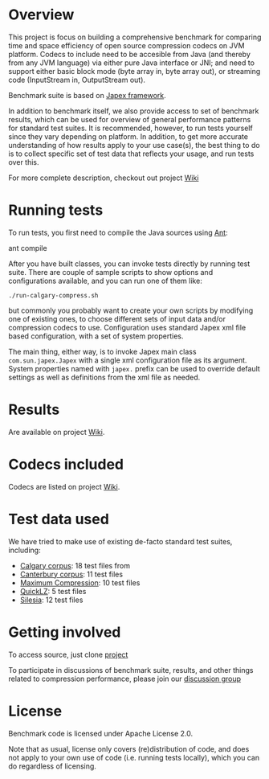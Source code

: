 # Overview

This project is focus on building a comprehensive benchmark for comparing time and space efficiency of open source compression codecs on JVM platform.
Codecs to include need to be accesible from Java (and thereby from any JVM language) via either pure Java interface or JNI; and need to support either basic block mode (byte array in, byte array out), or streaming code (InputStream in, OutputStream out).

Benchmark suite is based on [Japex framework](http://japex.java.net/).

In addition to benchmark itself, we also provide access to set of benchmark results, which can be used for overview of general performance patterns for standard test suites. It is recommended, however, to run tests yourself since they vary depending on platform. In addition, to get more accurate understanding of how results apply to your use case(s), the best thing to do is to collect specific set of test data that reflects your usage, and run tests over this.

For more complete description, checkout out project [Wiki](../../wiki)

# Running tests

To run tests, you first need to compile the Java sources using [Ant](http://ant.apache.org/):

   ant compile

After you have built classes, you can invoke tests directly by running test suite.
There are couple of sample scripts to show options and configurations available, and you can run one of them like:

    ./run-calgary-compress.sh

but commonly you probably want to create your own scripts by modifying one of existing ones, to choose different
sets of input data and/or compression codecs to use.
Configuration uses standard Japex xml file based configuration, with a set of system properties.

The main thing, either way, is to invoke Japex main class `com.sun.japex.Japex` with a single xml configuration file
as its argument. System properties named with `japex.` prefix can be used to override default settings as well
as definitions from the xml file as needed.

# Results

Are available on project [Wiki](../../wiki).

# Codecs included

Codecs are listed on project [Wiki](../../wiki).

# Test data used

We have tried to make use of existing de-facto standard test suites, including:

* [Calgary corpus](http://corpus.canterbury.ac.nz/descriptions/#calgary): 18 test files from
* [Canterbury corpus](http://corpus.canterbury.ac.nz/descriptions/#cantrbry): 11 test files
* [Maximum Compression](http://www.maximumcompression.com): 10 test files
* [QuickLZ](http://www.quicklz.com/bench.html): 5 test files
* [Silesia](http://sun.aei.polsl.pl/~sdeor/index.php?page=silesia): 12 test files

# Getting involved

To access source, just clone [project](https://github.com/ning/jvm-compressor-benchmark)

To participate in discussions of benchmark suite, results, and other things related to compression performance, please join our [discussion group](http://groups.google.com/group/jvm-compressor-benchmark)

# License

Benchmark code is licensed under Apache License 2.0.

Note that as usual, license only covers (re)distribution of code, and does not apply to your own use of code (i.e. running tests locally), which you can do regardless of licensing.
